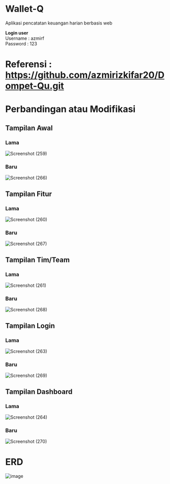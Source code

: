 # Wallet-Q
Aplikasi pencatatan keuangan harian berbasis web

<b>Login user</b> <br>
Username : azmirf<br>
Password : 123

# Referensi : https://github.com/azmirizkifar20/Dompet-Qu.git
# Perbandingan atau Modifikasi
## Tampilan Awal
### Lama 
![Screenshot (259)](https://github.com/YLKD/Wallet-Q/assets/166706257/109e102f-d033-4b42-ac8d-ae6b79ffea59)
### Baru
![Screenshot (266)](https://github.com/YLKD/Wallet-Q/assets/166706257/0502b740-b3ab-4ee9-8747-655f41c47a90)
## Tampilan Fitur
### Lama
![Screenshot (260)](https://github.com/YLKD/Wallet-Q/assets/166706257/4ef141f5-0cdd-4503-bdc4-2afb319a1495)
### Baru
![Screenshot (267)](https://github.com/YLKD/Wallet-Q/assets/166706257/fff7aab7-f85d-4f03-ad2b-eb4411521fa7)
## Tampilan Tim/Team
### Lama
![Screenshot (261)](https://github.com/YLKD/Wallet-Q/assets/166706257/ba22e972-dfec-49a7-bcdf-a1a6d144798e)
### Baru
![Screenshot (268)](https://github.com/YLKD/Wallet-Q/assets/166706257/0b48aa56-88bc-4deb-9a78-cbf1401f7d90)
## Tampilan Login
### Lama
![Screenshot (263)](https://github.com/YLKD/Wallet-Q/assets/166706257/b1974dca-e179-4154-bc9e-41931dc6b39c)
### Baru
![Screenshot (269)](https://github.com/YLKD/Wallet-Q/assets/166706257/7939cfa4-2118-4a3e-b726-2981200fe4fe)
## Tampilan Dashboard
### Lama
![Screenshot (264)](https://github.com/YLKD/Wallet-Q/assets/166706257/e512ecc5-0470-475f-8a3d-38beed3b8561)
### Baru 
![Screenshot (270)](https://github.com/YLKD/Wallet-Q/assets/166706257/93a4c499-f8a9-469f-beb8-33508b2b6e73)
# ERD
![image](https://github.com/YLKD/Wallet-Q/assets/166706257/c1c622d6-8e8c-4965-95ef-6b050e90ae14)
